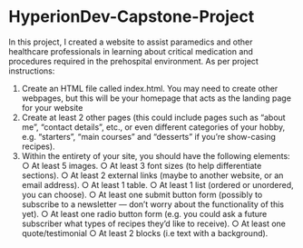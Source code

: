# HyperionDev-Capstone-Project
In this project, I created a website to assist paramedics and other healthcare professionals in learning about critical medication and procedures required in the prehospital environment. 
As per project instructions: 
1) Create an HTML file called index.html. You may need to create other webpages, but this will be your homepage that acts as the landing page for your website
2) Create at least 2 other pages (this could include pages such as “about me”, “contact details”, etc., or even different categories of your hobby, e.g.
“starters”, “main courses” and “desserts” if you’re show-casing recipes).
3) Within the entirety of your site, you should have the following elements:
○ At least 5 images.
○ At least 3 font sizes (to help differentiate sections).
○ At least 2 external links (maybe to another website, or an email
address).
○ At least 1 table.
○ At least 1 list (ordered or unordered, you can choose).
○ At least one submit button form (possibly to subscribe to a
newsletter — don’t worry about the functionality of this yet).
○ At least one radio button form (e.g. you could ask a future
subscriber what types of recipes they’d like to receive).
○ At least one quote/testimonial
○ At least 2 blocks (i.e text with a background).

